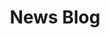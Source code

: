 ---
layout: post
title:  "News Blog"
permalink: /post/news-blog-announcement
authors:
  - pr_ib
  - nitro_dynamite18

header-image: /assets/post-images/news_blog_announcement_new.png

main-text: "Hello! This is the first post in our blog. Here, we plan to announce updates for our mods with patch notes and also other announcements!"
---